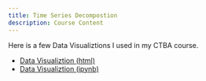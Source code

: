 ```yaml
---
title: Time Series Decompostion
description: Course Content
---
```


Here is a few Data Visualiztions I used in my CTBA course.
- [Data Visualiztion (html)](BasicGraphAssignment.html)
- [Data Visualiztion (ipynb)](BasicGraphAssignment.ipynb)

